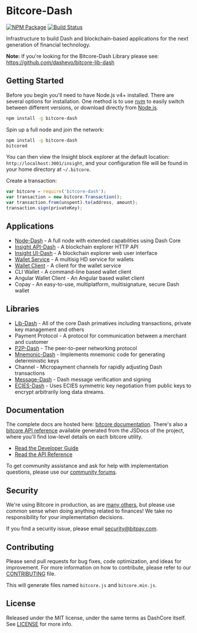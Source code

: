 # Bitcore-Dash

[![NPM Package](https://img.shields.io/npm/v/bitcore-dash.svg?style=flat-square)](https://www.npmjs.org/package/bitcore-dash)
[![Build Status](https://img.shields.io/travis/dashevo/bitcore-dash.svg?branch=master&style=flat-square)](https://travis-ci.org/dashevo/bitcore-dash)

Infrastructure to build Dash and blockchain-based applications for the next generation of financial technology.

**Note:** If you're looking for the Bitcore-Dash Library please see: https://github.com/dashevo/bitcore-lib-dash

## Getting Started

Before you begin you'll need to have Node.js v4+ installed. There are several options for installation. One method is to use [nvm](https://github.com/creationix/nvm) to easily switch between different versions, or download directly from [Node.js](https://nodejs.org/).

```bash
npm install -g bitcore-dash
```

Spin up a full node and join the network:

```bash
npm install -g bitcore-dash
bitcored
```

You can then view the Insight block explorer at the default location: `http://localhost:3001/insight`, and your configuration file will be found in your home directory at `~/.bitcore`.

Create a transaction:
```js
var bitcore = require('bitcore-dash');
var transaction = new bitcore.Transaction();
var transaction.from(unspent).to(address, amount);
transaction.sign(privateKey);
```

## Applications

- [Node-Dash](https://github.com/dashevo/bitcore-node-dash) - A full node with extended capabilities using Dash Core
- [Insight API-Dash](https://github.com/dashevo/insight-api-dash) - A blockchain explorer HTTP API
- [Insight UI-Dash](https://github.com/dashevo/insight-ui-dash) - A blockchain explorer web user interface
- [Wallet Service](https://github.com/dashevo/bitcore-wallet-service-dash) - A multisig HD service for wallets
- [Wallet Client](https://github.com/dashevo/bitcore-wallet-client-dash) - A client for the wallet service
- CLI Wallet - A command-line based wallet client
- Angular Wallet Client - An Angular based wallet client
- Copay - An easy-to-use, multiplatform, multisignature, secure Dash wallet

## Libraries

- [Lib-Dash](https://github.com/dashevo/bitcore-lib-dash) - All of the core Dash primatives including transactions, private key management and others
- Payment Protocol - A protocol for communication between a merchant and customer
- [P2P-Dash](https://github.com/dashevo/bitcore-p2p-dash) - The peer-to-peer networking protocol
- [Mnemonic-Dash](https://github.com/dashevo/bitcore-mnemonic-dash) - Implements mnemonic code for generating deterministic keys
- Channel - Micropayment channels for rapidly adjusting Dash transactions
- [Message-Dash](https://github.com/dashevo/bitcore-message-dash) - Dash message verification and signing
- [ECIES-Dash](https://github.com/dashevo/bitcore-ecies-dash) - Uses ECIES symmetric key negotiation from public keys to encrypt arbitrarily long data streams.

## Documentation

The complete docs are hosted here: [bitcore documentation](http://bitcore.io/guide/). There's also a [bitcore API reference](http://bitcore.io/api/) available generated from the JSDocs of the project, where you'll find low-level details on each bitcore utility.

- [Read the Developer Guide](http://bitcore.io/guide/)
- [Read the API Reference](http://bitcore.io/api/)

To get community assistance and ask for help with implementation questions, please use our [community forums](http://bitpaylabs.com/c/bitcore).

## Security

We're using Bitcore in production, as are [many others](http://bitcore.io#projects), but please use common sense when doing anything related to finances! We take no responsibility for your implementation decisions.

If you find a security issue, please email security@bitpay.com.

## Contributing

Please send pull requests for bug fixes, code optimization, and ideas for improvement. For more information on how to contribute, please refer to our [CONTRIBUTING](https://github.com/dashevo/bitcore-dash/blob/master/CONTRIBUTING.md) file.

This will generate files named `bitcore.js` and `bitcore.min.js`.

## License

Released under the MIT license, under the same terms as DashCore itself. See [LICENSE](LICENSE) for more info.
